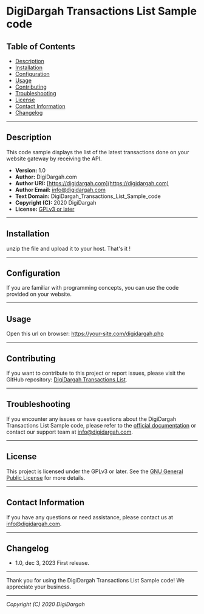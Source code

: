 # DigiDargah Transactions List Sample code

## Table of Contents

- [Description](#description)
- [Installation](#installation)
- [Configuration](#configuration)
- [Usage](#usage)
- [Contributing](#contributing)
- [Troubleshooting](#troubleshooting)
- [License](#license)
- [Contact Information](#contact-information)
- [Changelog](#changelog)

---

## Description

This code sample displays the list of the latest transactions done on your website gateway by receiving the API.

- **Version:** 1.0
- **Author:** DigiDargah.com
- **Author URI:** [https://digidargah.com](https://digidargah.com)
- **Author Email:** info@digidargah.com
- **Text Domain:** DigiDargah_Transactions_List_Sample_code
- **Copyright (C):** 2020 DigiDargah
- **License:** [GPLv3 or later](http://www.gnu.org/licenses/gpl-3.0.html)

---

## Installation

unzip the file and upload it to your host. That's it !

---

## Configuration

If you are familiar with programming concepts, you can use the code provided on your website. 

---

## Usage

Open this url on browser:
https://your-site.com/digidargah.php

---

## Contributing

If you want to contribute to this project or report issues, please visit the GitHub repository: [DigiDargah Transactions List](https://github.com/hanifzekri/DigiDargah_Transactions_List).

---

## Troubleshooting

If you encounter any issues or have questions about the DigiDargah Transactions List Sample code, please refer to the [official documentation](https://digidargah.com) or contact our support team at [info@digidargah.com](mailto:info@digidargah.com).

---

## License

This project is licensed under the GPLv3 or later. See the [GNU General Public License](http://www.gnu.org/licenses/gpl-3.0.html) for more details.

---

## Contact Information

If you have any questions or need assistance, please contact us at [info@digidargah.com](mailto:info@digidargah.com).

---

## Changelog

- 1.0, dec 3, 2023
First release.

---

Thank you for using the DigiDargah Transactions List Sample code! We appreciate your business.

---

*Copyright (C) 2020 DigiDargah*
